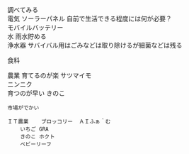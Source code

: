 調べてみる																									
電気	ソーラーパネル	自前で生活できる程度には何が必要？																							
	モバイルバッテリー																								
水	雨水貯める																								
	浄水器	サバイバル用はごみなどは取り除けるが細菌などは残る																							
																									
食料																									
																									
																									
農業	育てるのが楽	サツマイモ																							
		ニンニク																							
	育つのが早い	きのこ																							
																									
	市場がでかい																								
																									
	ＩＴ農業	ブロッコリー	ＡＩふぁ＾む																						
		いちご	GRA																						
		きのこ	ホクト																						
		ベビーリーフ																							
																									
																									
																			